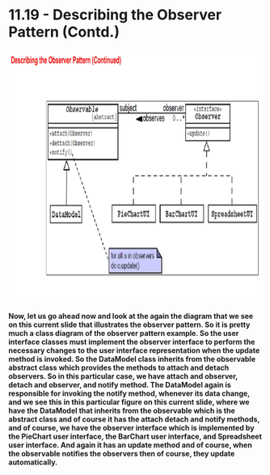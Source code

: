 # 11.19 - Describing the Observer Pattern (Contd.)

<img src="/images/11_19_01.jpg" width="800" height="500">

**Now, let us go ahead now and look at the again the diagram that we see on this current slide that illustrates the observer pattern. So it is pretty much a class diagram of the observer pattern example. So the user interface classes must implement the observer interface to perform the necessary changes to the user interface representation when the update method is invoked. So the DataModel class inherits from the observable abstract class which provides the methods to attach and detach observers. So in this particular case, we have attach and observer, detach and observer, and notify method. The DataModel again is responsible for invoking the notify method, whenever its data change, and we see this in this particular figure on this current slide, where we have the DataModel that inherits from the observable which is the abstract class and of course it has the attach detach and notify methods, and of course, we have the observer interface which is implemented by the PieChart user interface, the BarChart user interface, and Spreadsheet user interface. And again it has an update method and of course, when the observable notifies the observers then of course, they update automatically.**